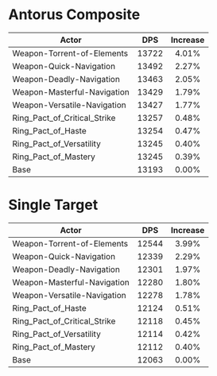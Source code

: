 # Antorus Composite
| Actor | DPS | Increase |
|---|:---:|:---:|
|Weapon-Torrent-of-Elements|13722|4.01%|
|Weapon-Quick-Navigation|13492|2.27%|
|Weapon-Deadly-Navigation|13463|2.05%|
|Weapon-Masterful-Navigation|13429|1.79%|
|Weapon-Versatile-Navigation|13427|1.77%|
|Ring_Pact_of_Critical_Strike|13257|0.48%|
|Ring_Pact_of_Haste|13254|0.47%|
|Ring_Pact_of_Versatility|13245|0.40%|
|Ring_Pact_of_Mastery|13245|0.39%|
|Base|13193|0.00%|

# Single Target
| Actor | DPS | Increase |
|---|:---:|:---:|
|Weapon-Torrent-of-Elements|12544|3.99%|
|Weapon-Quick-Navigation|12339|2.29%|
|Weapon-Deadly-Navigation|12301|1.97%|
|Weapon-Masterful-Navigation|12280|1.80%|
|Weapon-Versatile-Navigation|12278|1.78%|
|Ring_Pact_of_Haste|12124|0.51%|
|Ring_Pact_of_Critical_Strike|12118|0.45%|
|Ring_Pact_of_Versatility|12114|0.42%|
|Ring_Pact_of_Mastery|12112|0.40%|
|Base|12063|0.00%|
